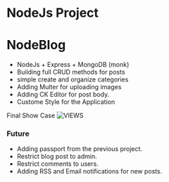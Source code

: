 # NodeJs Project
# NodeBlog

- NodeJs + Express + MongoDB (monk)
- Building full CRUD methods for posts
- simple create and organize categories
- Adding Multer for uploading images
- Adding CK Editor for post body.
- Custome Style for the Application

Final Show Case
![VIEWS](https://github.com/Devaprakash47/NodeBlog-Using-Node.js.git/show.jpg)

### Future
- Adding passport from the previous project.
- Restrict blog post to admin.
- Restrict comments to users.
- Adding RSS and Email notifications for new posts.